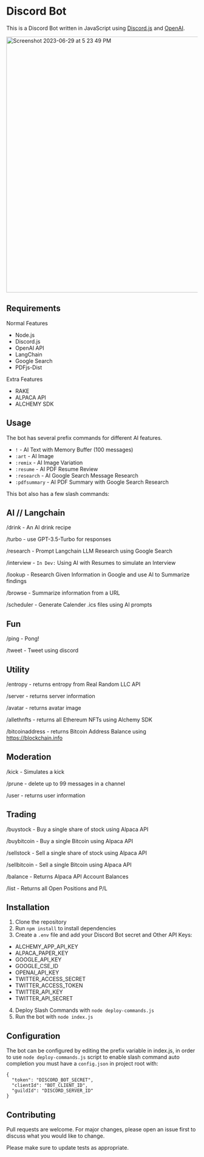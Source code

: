 # Discord Bot

This is a Discord Bot written in JavaScript using [Discord.js](https://discord.js.org/) and [OpenAI](https://openai.com/).

<img width="672" alt="Screenshot 2023-06-29 at 5 23 49 PM" src="https://github.com/jongan69/Nodejs-Discord-Bot/assets/29899042/523dc661-2698-44b9-870e-9f3e63167a80">

## Requirements

Normal Features
- Node.js
- Discord.js
- OpenAI API
- LangChain
- Google Search
- PDFjs-Dist

Extra Features
- RAKE
- ALPACA API
- ALCHEMY SDK

## Usage

The bot has several prefix commands for different AI features.

- `!` - AI Text with Memory Buffer (100 messages)
- `:art` - AI Image
- `:remix` - AI Image Variation
- `:resume` - AI PDF Resume Review
- `:research` - AI Google Search Message Research
- `:pdfsummary` - AI PDF Summary with Google Search Research

This bot also has a few slash commands:


## AI // Langchain
/drink - An AI drink recipe

/turbo - use GPT-3.5-Turbo for responses

/research - Prompt Langchain LLM Research using Google Search

/interview - `In Dev:` Using AI with Resumes to simulate an Interview

/lookup - Research Given Information in Google and use AI to Summarize findings

/browse - Summarize information from a URL 

/scheduler - Generate Calender .ics files using AI prompts

## Fun
/ping - Pong!

/tweet - Tweet using discord


## Utility
/entropy - returns entropy from Real Random LLC API

/server - returns server information

/avatar - returns avatar image

/allethnfts - returns all Ethereum NFTs using Alchemy SDK

/bitcoinaddress - returns Bitcoin Address Balance using https://blockchain.info


## Moderation
/kick - Simulates a kick

/prune - delete up to 99 messages in a channel

/user - returns user information


## Trading
/buystock - Buy a single share of stock using Alpaca API

/buybitcoin - Buy a single Bitcoin using Alpaca API

/sellstock - Sell a single share of stock using Alpaca API

/sellbitcoin - Sell a single Bitcoin using Alpaca API

/balance - Returns Alpaca API Account Balances

/list - Returns all Open Positions and P/L


## Installation

1. Clone the repository
2. Run `npm install` to install dependencies
3. Create a `.env` file and add your Discord Bot secret and Other API Keys:
- ALCHEMY_APP_API_KEY
- ALPACA_PAPER_KEY
- GOOGLE_API_KEY
- GOOGLE_CSE_ID
- OPENAI_API_KEY
- TWITTER_ACCESS_SECRET
- TWITTER_ACCESS_TOKEN
- TWITTER_API_KEY
- TWITTER_API_SECRET
4. Deploy Slash Commands with `node deploy-commands.js`
5. Run the bot with `node index.js`

## Configuration

The bot can be configured by editing the prefix variable in index.js, in order to use `node deploy-commands.js` script to enable slash command auto completion you must have a `config.json` in project root with:

```
{
  "token": "DISCORD_BOT_SECRET",
  "clientId": "BOT_CLIENT_ID",
  "guildId": "DISCORD_SERVER_ID"
}
```

## Contributing

Pull requests are welcome. For major changes, please open an issue first to discuss what you would like to change.

Please make sure to update tests as appropriate.
